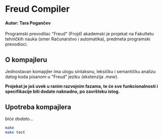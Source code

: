 # Freud Compiler
#### Autor: Tara Pogančev

Programski prevodilac "Freud" (Frojd) akademski je projekat na Fakultetu tehničkih nauka (smer Računarstvo i automatika), predmeta programski prevodioci. 

## O kompajleru
Jednostavan komapjler ima ulogu sintaksnu, leksičku i semantičku analizu datog koda pisanom u "Freud" jeziku (ekstenzija _.mew_).

**Projekat je još uvek u ranim razvojnim fazama, te će sve funkcionalnosti i specifikacije biti dodate naknadno, po završteku istog.**


## Upotreba kompajlera

_biće dodato..._

```bash
make
make test
```
